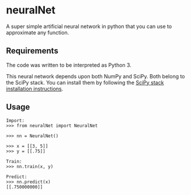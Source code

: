 # neuralNet

A super simple artificial neural network in python that you can use to approximate any function.

## Requirements

The code was written to be interpreted as Python 3.

This neural network depends upon both NumPy and SciPy. Both belong to the SciPy stack.
You can install them by following the [SciPy stack installation instructions](http://scipy.org/install.html#individual-packages).

## Usage

```
Import:
>>> from neuralNet import NeuralNet

>>> nn = NeuralNet()

>>> x = [[3, 5]]
>>> y = [[.75]]

Train:
>>> nn.train(x, y)

Predict:
>>> nn.predict(x)
[[.750000000]]
```
